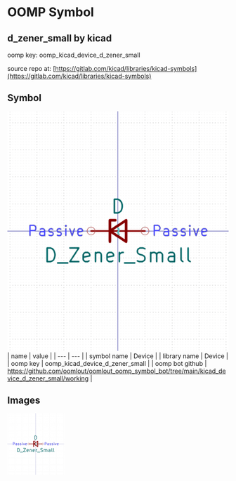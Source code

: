 # OOMP Symbol  
## d_zener_small  by kicad  
  
oomp key: oomp_kicad_device_d_zener_small  
  
source repo at: [https://gitlab.com/kicad/libraries/kicad-symbols](https://gitlab.com/kicad/libraries/kicad-symbols)  
## Symbol  
  
[![working.png](working_600.png)](working.png)  
| name | value | 
| --- | --- | 
| symbol name | Device | 
| library name | Device | 
| oomp key | oomp_kicad_device_d_zener_small | 
| oomp bot github | https://github.com/oomlout/oomlout_oomp_symbol_bot/tree/main/kicad_device_d_zener_small/working | 
## Images  
  
[![working.png](working_140.png)](working.png)  
